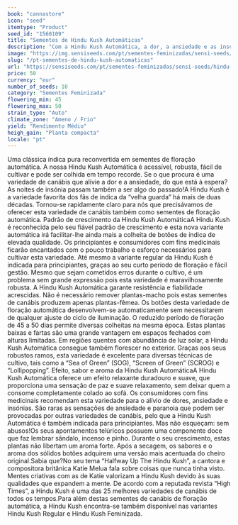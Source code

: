 ```yaml
---
book: "cannastore"
icon: "seed"
itemtype: "Product"
seed_id: "1560109"
title: "Sementes de Hindu Kush Automáticas"
description: "Com a Hindu Kush Automática, a dor, a ansiedade e as insónias não têm qualquer hipótese! Estas resistentes sementes de canábis são de fácil cultivo."
image: "https://img.sensiseeds.com/pt/sementes-feminizadas/sensi-seeds/hindu-kush-autoflowering-image.png"
slug: "/pt-sementes-de-hindu-kush-automaticas"
url: "https://sensiseeds.com/pt/sementes-feminizadas/sensi-seeds/hindu-kush-autoflowering?a_aid=cannastore"
price: 50
currency: "eur"
number_of_seeds: 10
category: "Sementes Feminizada"
flowering_min: 45
flowering_max: 50
strain_type: "Auto"
climate_zone: "Ameno / Frio"
yield: "Rendimento Médio"
heigh_gain: "Planta compacta"
locale: "pt"
---
```

Uma clássica índica pura reconvertida em sementes de floração automática. A nossa Hindu Kush Automática é acessível, robusta, fácil de cultivar e pode ser colhida em tempo recorde. Se o que procura é uma variedade de canábis que alivie a dor e a ansiedade, do que está à espera? As noites de insónia passam também a ser algo do passado!A Hindu Kush é a variedade favorita dos fãs de índica da “velha guarda” há mais de duas décadas. Tornou-se rapidamente claro para nós que precisávamos de oferecer esta variedade de canábis também como sementes de floração automática. Padrão de crescimento da Hindu Kush AutomáticaA Hindu Kush é reconhecida pelo seu fiável padrão de crescimento e esta nova variante automática irá facilitar-lhe ainda mais a colheita de botões de índica de elevada qualidade. Os principiantes e consumidores com fins medicinais ficarão encantados com o pouco trabalho e esforço necessários para cultivar esta variedade. Até mesmo a variante regular da Hindu Kush é indicada para principiantes, graças ao seu curto período de floração e fácil gestão. Mesmo que sejam cometidos erros durante o cultivo, é um problema sem grande expressão pois esta variedade é maravilhosamente robusta. A Hindu Kush Automática garante resistência e fiabilidade acrescidas. Não é necessário remover plantas-macho pois estas sementes de canábis produzem apenas plantas-fêmea. Os botões desta variedade de floração automática desenvolvem-se automaticamente sem necessitarem de qualquer ajuste do ciclo de iluminação. O reduzido período de floração de 45 a 50 dias permite diversas colheitas na mesma época. Estas plantas baixas e fartas são uma grande vantagem em espaços fechados com alturas limitadas. Em regiões quentes com abundância de luz solar, a Hindu Kush Automática consegue também florescer no exterior. Graças aos seus robustos ramos, esta variedade é excelente para diversas técnicas de cultivo, tais como a “Sea of Green” (SOG), “Screen of Green” (SCROG) e “Lollipopping”. Efeito, sabor e aroma da Hindu Kush AutomáticaA Hindu Kush Automática oferece um efeito relaxante duradouro e suave, que proporciona uma sensação de paz e suave relaxamento, sem deixar quem a consome completamente colado ao sofá. Os consumidores com fins medicinais recomendam esta variedade para o alívio de dores, ansiedade e insónias. São raras as sensações de ansiedade e paranoia que podem ser provocadas por outras variedades de canábis, pelo que a Hindu Kush Automática é também indicada para principiantes. Mas não esqueçam: sem abusos!Os seus apontamentos telúricos possuem uma componente doce que faz lembrar sândalo, incenso e pinho. Durante o seu crescimento, estas plantas não libertam um aroma forte. Após a secagem, os sabores e o aroma dos sólidos botões adquirem uma versão mais acentuada do cheiro original.Sabia que?No seu tema “Halfway Up The Hindu Kush”, a cantora e compositora britânica Katie Melua fala sobre coisas que nunca tinha visto. Mentes criativas com as de Katie valorizam a Hindu Kush devido às suas qualidades que expandem a mente. De acordo com a reputada revista “High Times”, a Hindu Kush é uma das 25 melhores variedades de canábis de todos os tempos.Para além destas sementes de canábis de floração automática, a Hindu Kush encontra-se também disponível nas variantes Hindu Kush Regular e Hindu Kush Feminizada.
